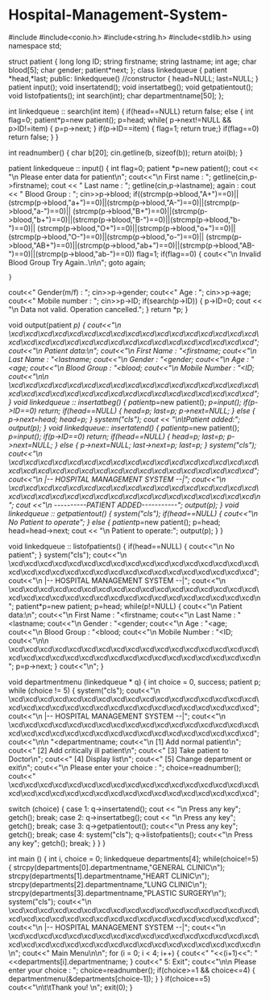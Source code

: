 # Hospital-Management-System-

#include<iostream>
#include<conio.h>
#include<string.h>
#include<stdlib.h>
using namespace std;

struct patient
{
    long long ID;
	string firstname;
	string lastname;
	int age;
	char blood[5];
	char gender;
    patient*next;
};
class linkedqueue
{
	patient *head,*last;
	public:
	linkedqueue() //constructor
	{
		head=NULL;
		last=NULL;
	}
    patient input();
    void insertatend();
    void insertatbeg();
    void getpatientout();
    void listofpatients();
    int search(int);
    char departmentname[50];
};

int linkedqueue :: search(int item)
{
	 if(head==NULL)
     return false;
     else
     {
     int flag=0;
     patient*p=new patient();
     p=head;
     while( p->next!=NULL && p>ID!=item)
     {
        p=p->next;
     }
     if(p->ID==item)
     {
	 	flag=1;
	 	return true;}
     if(flag==0)
     return false;
     }
}

int readnumber()
{
   char b[20];
   cin.getline(b, sizeof(b));
   return atoi(b);
}

patient linkedqueue :: input()
{
    int flag=0;
   patient *p=new patient();
   cout << "\n   Please enter data for patient\n";
   cout<<"\n   First name     : ";
   getline(cin,p->firstname);
   cout << "   Last name      : ";
   getline(cin,p->lastname);
   again :
   cout << "   Blood Group    : ";
   cin>>p->blood;
   if((strcmp(p->blood,"A+")==0)||(strcmp(p->blood,"a+")==0)||(strcmp(p->blood,"A-")==0)||(strcmp(p->blood,"a-")==0)||
      (strcmp(p->blood,"B+")==0)||(strcmp(p->blood,"b+")==0)||(strcmp(p->blood,"B-")==0)||(strcmp(p->blood,"b-")==0)||
      (strcmp(p->blood,"O+")==0)||(strcmp(p->blood,"o+")==0)||(strcmp(p->blood,"O-")==0)||(strcmp(p->blood,"o-")==0)||
      (strcmp(p->blood,"AB+")==0)||(strcmp(p->blood,"ab+")==0)||(strcmp(p->blood,"AB-")==0)||(strcmp(p->blood,"ab-")==0))
             flag=1;
    if(flag==0)
    {
        cout<<"\n   Invalid Blood Group Try Again..\n\n";
        goto again;

    }
   cout<<"   Gender(m/f)    : ";
   cin>>p->gender;
   cout<<"   Age            : ";
   cin>>p->age;
   cout<<"   Mobile number  : ";
   cin>>p->ID;
   if(search(p->ID))
	 {
     p->ID=0;
		cout << "\n   Data not valid. Operation cancelled.";
	}
	return *p;
}

void output(patient *p)
{
	cout<<"\n  \xcd\xcd\xcd\xcd\xcd\xcd\xcd\xcd\xcd\xcd\xcd\xcd\xcd\xcd\xcd\xcd\xcd\xcd\xcd\xcd\xcd\xcd\xcd\xcd\xcd\xcd\xcd\xcd\xcd\xcd\xcd\xcd\xcd\xcd";
	cout<<"\n   Patient data:\n";
	cout<<"\n   First Name         : "<<p->firstname;
	cout<<"\n   Last Name          : "<<p->lastname;
	cout<<"\n   Gender             : "<<p->gender;
	cout<<"\n   Age                : "<<p->age;
	cout<<"\n   Blood Group        : "<<p->blood;
	cout<<"\n   Mobile Number      : "<<p->ID;
	cout<<"\n\n  \xcd\xcd\xcd\xcd\xcd\xcd\xcd\xcd\xcd\xcd\xcd\xcd\xcd\xcd\xcd\xcd\xcd\xcd\xcd\xcd\xcd\xcd\xcd\xcd\xcd\xcd\xcd\xcd\xcd\xcd\xcd\xcd\xcd\xcd";
 }
void linkedqueue :: insertatbeg()
{
     patient*p=new patient();
     *p=input();
     if(p->ID==0)
     return;
     if(head==NULL)
     {
         head=p;
         last=p;
         p->next=NULL;
     }
     else
     {
        p->next=head;
        head=p;
     }
     system("cls");
     cout << "\n\tPatient added:";
     output(p);
}
void linkedqueue:: insertatend()
{
   patient*p=new patient();
     *p=input();
     if(p->ID==0)
     return;
     if(head==NULL)
     {
     	head=p;
        last=p;
        p->next=NULL;
     }
     else
     {
     	p->next=NULL;
        last->next=p;
        last=p;
     }
     system("cls");
     cout<<"\n  \xcd\xcd\xcd\xcd\xcd\xcd\xcd\xcd\xcd\xcd\xcd\xcd\xcd\xcd\xcd\xcd\xcd\xcd\xcd\xcd\xcd\xcd\xcd\xcd\xcd\xcd\xcd\xcd\xcd\xcd\xcd\xcd\xcd\xcd";
     cout<<"\n  |-- HOSPITAL MANAGEMENT SYSTEM --|";
     cout<<"\n  \xcd\xcd\xcd\xcd\xcd\xcd\xcd\xcd\xcd\xcd\xcd\xcd\xcd\xcd\xcd\xcd\xcd\xcd\xcd\xcd\xcd\xcd\xcd\xcd\xcd\xcd\xcd\xcd\xcd\xcd\xcd\xcd\xcd\xcd\n";
     cout <<"\n  ----------PATIENT ADDED-----------";
     output(p);
}
void linkedqueue :: getpatientout()
{
	 system("cls");
     if(head==NULL)
     {
     	cout<<"\n  No Patient to operate";
     }
     else
     {
     	patient*p=new patient();
     	p=head;
     	head=head->next;
 	    cout << "\n  Patient to operate:";
        output(p);
 	 }
}

void linkedqueue :: listofpatients()
{
     if(head==NULL)
     {
     	cout<<"\n  No patient";
 	 }
 	      system("cls");
     cout<<"\n  \xcd\xcd\xcd\xcd\xcd\xcd\xcd\xcd\xcd\xcd\xcd\xcd\xcd\xcd\xcd\xcd\xcd\xcd\xcd\xcd\xcd\xcd\xcd\xcd\xcd\xcd\xcd\xcd\xcd\xcd\xcd\xcd\xcd\xcd";
     cout<<"\n  |-- HOSPITAL MANAGEMENT SYSTEM --|";
     cout<<"\n  \xcd\xcd\xcd\xcd\xcd\xcd\xcd\xcd\xcd\xcd\xcd\xcd\xcd\xcd\xcd\xcd\xcd\xcd\xcd\xcd\xcd\xcd\xcd\xcd\xcd\xcd\xcd\xcd\xcd\xcd\xcd\xcd\xcd\xcd\n";
     patient*p=new patient;
     p=head;
     while(p!=NULL)
     {
        cout<<"\n   Patient data:\n";
		cout<<"\n   First Name       : "<<p->firstname;
		cout<<"\n   Last Name        : "<<p->lastname;
		cout<<"\n   Gender           : "<<p->gender;
        cout<<"\n   Age              : "<<p->age;
        cout<<"\n   Blood Group      : "<<p->blood;
		cout<<"\n   Mobile Number    : "<<p->ID;
		cout<<"\n\n  \xcd\xcd\xcd\xcd\xcd\xcd\xcd\xcd\xcd\xcd\xcd\xcd\xcd\xcd\xcd\xcd\xcd\xcd\xcd\xcd\xcd\xcd\xcd\xcd\xcd\xcd\xcd\xcd\xcd\xcd\xcd\xcd\xcd\xcd\n";
        p=p->next;
     }
     cout<<"\n";
}


void departmentmenu (linkedqueue * q)
{
    int choice = 0, success;
    patient p;
    while (choice != 5)
	{
    system("cls");
    cout<<"\n  \xcd\xcd\xcd\xcd\xcd\xcd\xcd\xcd\xcd\xcd\xcd\xcd\xcd\xcd\xcd\xcd\xcd\xcd\xcd\xcd\xcd\xcd\xcd\xcd\xcd\xcd\xcd\xcd\xcd\xcd\xcd\xcd\xcd\xcd";
    cout<<"\n  |-- HOSPITAL MANAGEMENT SYSTEM --|";
    cout<<"\n  \xcd\xcd\xcd\xcd\xcd\xcd\xcd\xcd\xcd\xcd\xcd\xcd\xcd\xcd\xcd\xcd\xcd\xcd\xcd\xcd\xcd\xcd\xcd\xcd\xcd\xcd\xcd\xcd\xcd\xcd\xcd\xcd\xcd\xcd";
	cout<<"\n\n   "<<q->departmentname;
	cout<<"\n   [1] Add normal patient\n";
	cout<<"   [2] Add critically ill patient\n";
	cout<<"   [3] Take patient to Doctor\n";
	cout<<"   [4] Display list\n";
	cout<<"   [5] Change department or exit\n";
	cout<<"\n   Please enter your choice : ";
	choice=readnumber();
	cout<<"  \xcd\xcd\xcd\xcd\xcd\xcd\xcd\xcd\xcd\xcd\xcd\xcd\xcd\xcd\xcd\xcd\xcd\xcd\xcd\xcd\xcd\xcd\xcd\xcd\xcd\xcd\xcd\xcd\xcd\xcd\xcd\xcd\xcd\xcd";

  switch (choice)
	{
	  case 1:	q->insertatend();
				cout << "\n   Press any key";
	    		getch();
	 			break;
    case 2:	q->insertatbeg();
	    		cout << "\n   Press any key";
	    		getch();
          break;
    case 3:	q->getpatientout();
	 			cout<<"\n   Press any key";
     			getch();
	      		break;
    case 4:	system("cls");
	 			q->listofpatients();
	 			cout<<"\n   Press any key";
	 			getch();
				break;
	 }
  }
}

int main ()
{
    int i, choice = 0;
	linkedqueue departments[4];
  while(choice!=5)
	{
		strcpy(departments[0].departmentname,"GENERAL CLINIC\n");
  strcpy(departments[1].departmentname,"HEART CLINIC\n");
		strcpy(departments[2].departmentname,"LUNG CLINIC\n");
		strcpy(departments[3].departmentname,"PLASTIC SURGERY\n");
		system("cls");
		cout<<"\n  \xcd\xcd\xcd\xcd\xcd\xcd\xcd\xcd\xcd\xcd\xcd\xcd\xcd\xcd\xcd\xcd\xcd\xcd\xcd\xcd\xcd\xcd\xcd\xcd\xcd\xcd\xcd\xcd\xcd\xcd\xcd\xcd\xcd\xcd";
		cout<<"\n  |-- HOSPITAL MANAGEMENT SYSTEM --|";
		cout<<"\n  \xcd\xcd\xcd\xcd\xcd\xcd\xcd\xcd\xcd\xcd\xcd\xcd\xcd\xcd\xcd\xcd\xcd\xcd\xcd\xcd\xcd\xcd\xcd\xcd\xcd\xcd\xcd\xcd\xcd\xcd\xcd\xcd\xcd\xcd\n\n";
		cout<<"   Main Menu\n\n";
		for (i = 0; i < 4; i++)
		{
			cout<<"   "<<(i+1)<<": "<<departments[i].departmentname;
		}
		cout<<"   5: Exit";
  cout<<"\n\n   Please enter your choice : ";
		choice=readnumber();
		if(choice>=1 && choice<=4)
		{
			departmentmenu(&departments[choice-1]);
		}
}
	if(choice==5)
	cout<<"\n\t\tThank you! \n";
	exit(0);
}
       
    

